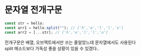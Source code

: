 # 문자열 전개구문

```js
const str = hello;
const arr1 = hello.split(""); // ['h','e','l','l','o']
const arr2 = [...str]; // ['h','e','l','l','o']
```

전개구문은 배열, 오브젝트에서만 쓰는 줄알았느데 문자열에서도 사용된다  
split 메소드보다 가독성 좋을 상황이 있을 수 있겠다..
